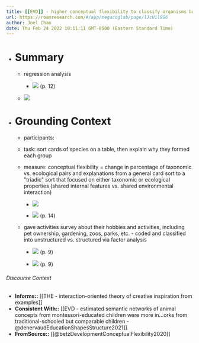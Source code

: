 ```yaml
---
title: [[EVD]] - higher conceptual flexibility to classify organisms based on taxonomic and ecological relations if children were older, from more rural areas, and engaged in more unstructured interactions with organisms - [[@betzDevelopmentConceptualFlexibility2020]]
url: https://roamresearch.com/#/app/megacoglab/page/lJcUil9G6
author: Joel Chan
date: Thu Feb 24 2022 10:11:11 GMT-0500 (Eastern Standard Time)
---
```


- # Summary

    - regression analysis

        - ![](https://firebasestorage.googleapis.com/v0/b/firescript-577a2.appspot.com/o/imgs%2Fapp%2Fmegacoglab%2FlaConjEW-m.png?alt=media&token=da15cd8c-94c0-4f02-9ad9-d45c94c2ba87) (p. 12)

    - ![](https://firebasestorage.googleapis.com/v0/b/firescript-577a2.appspot.com/o/imgs%2Fapp%2Fmegacoglab%2FoyLvbZQ4Bg.png?alt=media&token=c8787ee1-fb25-4410-9c4a-40766eb55fd6)
- # Grounding Context

    - participants:

    - task: sort cards of species on a table, then explain why they formed each group

    - measure: conceptual flexibility = change in percentage of taxonomic vs. ecological pairs and explanations from a general card sort to a "triadic" sort that focused on either taxonomic or ecological properties (shared internal features vs. shared environmental interaction)

        - ![](https://firebasestorage.googleapis.com/v0/b/firescript-577a2.appspot.com/o/imgs%2Fapp%2Fmegacoglab%2FP1qRqaO0N1.png?alt=media&token=abd77885-6978-46ae-b8db-64fd776fc3f3)

        - ![](https://firebasestorage.googleapis.com/v0/b/firescript-577a2.appspot.com/o/imgs%2Fapp%2Fmegacoglab%2FV2_BDqDoMn.png?alt=media&token=cb8c01ed-73e8-449f-b430-82f30b894a29) (p. 14)

    - gave activities survey about their hobbies and activities, including pet ownership, gardening, zoos, parks, etc. - coded and classified into unstructured vs. structured via factor analysis

        - ![](https://firebasestorage.googleapis.com/v0/b/firescript-577a2.appspot.com/o/imgs%2Fapp%2Fmegacoglab%2FjUiYMGLLbU.png?alt=media&token=ed92e694-566c-4a7d-a21b-7594ae3d4b82) (p. 9)

        - ![](https://firebasestorage.googleapis.com/v0/b/firescript-577a2.appspot.com/o/imgs%2Fapp%2Fmegacoglab%2F4neI4i8wiB.png?alt=media&token=6c7daef7-bc96-4848-b5f5-7e1c24d96dbf) (p. 9)

###### Discourse Context

- **Informs::** [[THE - interaction-oriented theory of creative inspiration from examples]]
- **Consistent With::** [[EVD - estimated semantic networks of animal concepts from montessori-educated children were more in...orks from traditional-schooled but comparable children - @denervaudEducationShapesStructure2021]]
- **FromSource::** [[@betzDevelopmentConceptualFlexibility2020]]
